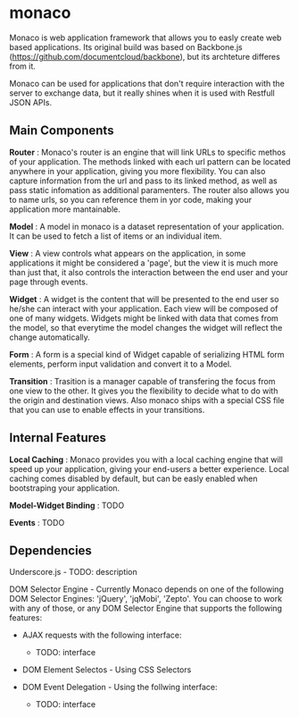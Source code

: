 monaco
======

Monaco is web application framework that allows you to easly create web based applications. Its original build was based on Backbone.js (https://github.com/documentcloud/backbone), but its archteture differes from it.

Monaco can be used for applications that don't require interaction with the server to exchange data, but it really shines when it is used with Restfull JSON APIs.

Main Components
---------------

**Router** : Monaco's router is an engine that will link URLs to specific methos of your application. The methods linked with each url pattern can be located anywhere in your application, giving you more flexibility. You can also capture information from the url and pass to its linked method, as well as pass static infomation as additional paramenters. The router also allows you to name urls, so you can reference them in yor code, making your application more mantainable.

**Model** : A model in monaco is a dataset representation of your application. It can be used to fetch a list of items or an individual item.

**View**  : A view controls what appears on the application, in some applications it might be considered a 'page', but the view it is much more than just that, it also controls the interaction between the end user and your page through events.

**Widget** : A widget is the content that will be presented to the end user so he/she can interact with your application. Each view will be composed of one of many widgets. Widgets might be linked with data that comes from the model, so that everytime the model changes the widget will reflect the change automatically.

**Form** : A form is a special kind of Widget capable of serializing HTML form elements, perform input validation and convert it to a Model.

**Transition** : Trasition is a manager capable of transfering the focus from one view to the other. It gives you the flexibility to decide what to do with the origin and destination views. Also monaco ships with a special CSS file that you can use to enable effects in your transitions.


Internal Features
-----------------

**Local Caching** : Monaco provides you with a local caching engine that will speed up your application, giving your end-users a better experience. Local caching comes disabled by default, but can be easly enabled when bootstraping your application.

**Model-Widget Binding** : TODO

**Events** : TODO


Dependencies
------------

Underscore.js - TODO: description

DOM Selector Engine - Currently Monaco depends on one of the following DOM Selector Engines: 'jQuery', 'jqMobi', 'Zepto'. You can choose to work with any of those, or any DOM Selector Engine that supports the following features:

- AJAX requests with the following interface:
    - TODO: interface

- DOM Element Selectos - Using CSS Selectors

- DOM Event Delegation - Using the follwing interface:
    - TODO: interface



